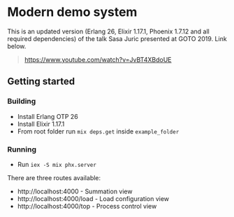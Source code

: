 # Modern demo system

This is an updated version (Erlang 26, Elixir 1.17.1, Phoenix 1.7.12 and all required dependencies) of the talk Sasa Juric presented at GOTO 2019. Link below. 

> https://www.youtube.com/watch?v=JvBT4XBdoUE

## Getting started

### Building

* Install Erlang OTP 26
* Install Elixir 1.17.1
* From root folder run `mix deps.get` inside `example_folder`

### Running

* Run `iex -S mix phx.server`

There are three routes available:

- http://localhost:4000 - Summation view
- http://localhost:4000/load - Load configuration view
- http://localhost:4000/top - Process control view

